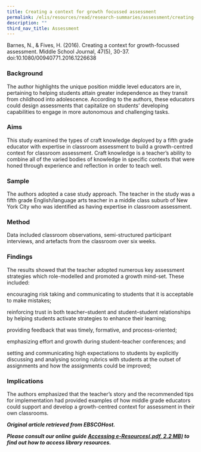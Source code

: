 ```yaml
---
title: Creating a context for growth focussed assessment
permalink: /elis/resources/read/research-summaries/assessment/creating-a-context-for-growth-focussed-assessment/
description: ""
third_nav_title: Assessment
---
```

Barnes, N., & Fives, H. (2016). Creating a context for growth-focussed assessment. Middle School Journal, 47(5), 30-37. doi:10.1080/00940771.2016.1226638



### Background

The author highlights the unique position middle level educators are in, pertaining to helping students attain greater independence as they transit from childhood into adolescence. According to the authors, these educators could design assessments that capitalize on students’ developing capabilities to engage in more autonomous and challenging tasks.



### Aims

This study examined the types of craft knowledge deployed by a fifth grade educator with expertise in classroom assessment to build a growth-centred context for classroom assessment. Craft knowledge is a teacher’s ability to combine all of the varied bodies of knowledge in specific contexts that were honed through experience and reflection in order to teach well.



### Sample

The authors adopted a case study approach. The teacher in the study was a fifth grade English/language arts teacher in a middle class suburb of New York City who was identified as having expertise in classroom assessment.



### Method

Data included classroom observations, semi-structured participant interviews, and artefacts from the classroom over six weeks.



### Findings

The results showed that the teacher adopted numerous key assessment strategies which role-modelled and promoted a growth mind-set. These included:

encouraging risk taking and communicating to students that it is acceptable to make mistakes;

reinforcing trust in both teacher–student and student–student relationships by helping students activate strategies to enhance their learning;

providing feedback that was timely, formative, and process-oriented;

emphasizing effort and growth during student–teacher conferences; and

setting and communicating high expectations to students by explicitly discussing and analysing scoring rubrics with students at the outset of assignments and how the assignments could be improved;



### Implications

The authors emphasized that the teacher’s story and the recommended tips for implementation had provided examples of how middle grade educators could support and develop a growth-centred context for assessment in their own classrooms.


_**Original article retrieved from EBSCOHost.**_  

**_Please consult our online guide [Accessing e-Resources(.pdf, 2.2 MB)](https://academyofsingaporeteachers-moe-edu-sg-admin.cwp.sg/elis/resources/read/research-summaries/assessment/18e45074-6b1b-4ac7-811f-1a8da16c4f81 "Accessing e-Resources") to find out how to access library resources._**